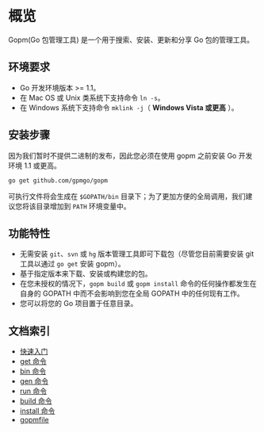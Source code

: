 概览
====

Gopm(Go 包管理工具) 是一个用于搜索、安装、更新和分享 Go 包的管理工具。

## 环境要求

- Go 开发环境版本 >= 1.1。
- 在 Mac OS 或 Unix 类系统下支持命令 `ln -s`。
- 在 Windows 系统下支持命令 `mklink -j`（ **Windows Vista 或更高** ）。

## 安装步骤

因为我们暂时不提供二进制的发布，因此您必须在使用 gopm 之前安装 Go 开发环境 1.1 或更高。

```
go get github.com/gpmgo/gopm
```

可执行文件将会生成在 `$GOPATH/bin` 目录下；为了更加方便的全局调用，我们建议您将该目录增加到 `PATH` 环境变量中。

## 功能特性

- 无需安装 `git`、`svn` 或 `hg` 版本管理工具即可下载包（尽管您目前需要安装 git 工具以通过 `go get` 安装 gopm）。
- 基于指定版本来下载、安装或构建您的包。
- 在您未授权的情况下，`gopm build` 或 `gopm install` 命令的任何操作都发生在自身的 GOPATH 中而不会影响到您在全局 GOPATH 中的任何现有工作。
- 您可以将您的 Go 项目置于任意目录。

## 文档索引

- [快速入门](quickstart.md)
- [get 命令](get.md)
- [bin 命令](bin.md)
- [gen 命令](gen.md)
- [run 命令](run.md)
- [build 命令](build.md)
- [install 命令](install.md)
- [gopmfile](gopmfile.md)